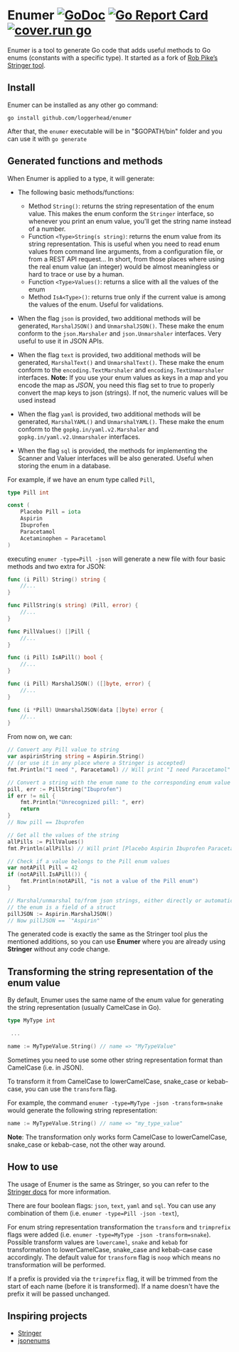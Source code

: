 # Enumer [![GoDoc](https://godoc.org/github.com/alvaroloes/enumer?status.svg)](https://godoc.org/github.com/alvaroloes/enumer) [![Go Report Card](https://goreportcard.com/badge/github.com/alvaroloes/enumer)](https://goreportcard.com/report/github.com/alvaroloes/enumer) [![cover.run go](https://cover.run/go/github.com/alvaroloes/enumer.svg?tag=golang-1.10)](https://cover.run/go/github.com/alvaroloes/enumer?tag=golang-1.10)
Enumer is a tool to generate Go code that adds useful methods to Go enums (constants with a specific type).
It started as a fork of [Rob Pike’s Stringer tool](https://godoc.org/golang.org/x/tools/cmd/stringer).

## Install
Enumer can be installed as any other go command:

```
go install github.com/loggerhead/enumer
```
After that, the `enumer` executable will be in "$GOPATH/bin" folder and you can use it with `go generate`


## Generated functions and methods
When Enumer is applied to a type, it will generate:

* The following basic methods/functions:

  * Method `String()`: returns the string representation of the enum value. This makes the enum conform
the `Stringer` interface, so whenever you print an enum value, you'll get the string name instead of a number.
  * Function `<Type>String(s string)`: returns the enum value from its string representation. This is useful
when you need to read enum values from command line arguments, from a configuration file, or
from a REST API request... In short, from those places where using the real enum value (an integer) would
be almost meaningless or hard to trace or use by a human.
  * Function `<Type>Values()`: returns a slice with all the values of the enum
  * Method `IsA<Type>()`: returns true only if the current value is among the values of the enum. Useful for validations.
* When the flag `json` is provided, two additional methods will be generated, `MarshalJSON()` and `UnmarshalJSON()`. These make
the enum conform to the `json.Marshaler` and `json.Unmarshaler` interfaces. Very useful to use it in JSON APIs.
* When the flag `text` is provided, two additional methods will be generated, `MarshalText()` and `UnmarshalText()`. These make
the enum conform to the `encoding.TextMarshaler` and `encoding.TextUnmarshaler` interfaces.
**Note:** If you use your enum values as keys in a map and you encode the map as _JSON_, you need this flag set to true to properly
convert the map keys to json (strings). If not, the numeric values will be used instead
* When the flag `yaml` is provided, two additional methods will be generated, `MarshalYAML()` and `UnmarshalYAML()`. These make
the enum conform to the `gopkg.in/yaml.v2.Marshaler` and `gopkg.in/yaml.v2.Unmarshaler` interfaces.
* When the flag `sql` is provided, the methods for implementing the Scanner and Valuer interfaces will be also generated.
Useful when storing the enum in a database.

For example, if we have an enum type called `Pill`,
```go
type Pill int

const (
	Placebo Pill = iota
	Aspirin
	Ibuprofen
	Paracetamol
	Acetaminophen = Paracetamol
)
```
executing `enumer -type=Pill -json` will generate a new file with four basic methods and two extra for JSON:
```go
func (i Pill) String() string {
	//...
}

func PillString(s string) (Pill, error) {
	//...
}

func PillValues() []Pill {
	//...
}

func (i Pill) IsAPill() bool {
	//...
}

func (i Pill) MarshalJSON() ([]byte, error) {
	//...
}

func (i *Pill) UnmarshalJSON(data []byte) error {
	//...
}
```
From now on, we can:
```go
// Convert any Pill value to string
var aspirinString string = Aspirin.String()
// (or use it in any place where a Stringer is accepted)
fmt.Println("I need ", Paracetamol) // Will print "I need Paracetamol"

// Convert a string with the enum name to the corresponding enum value
pill, err := PillString("Ibuprofen")
if err != nil {
    fmt.Println("Unrecognized pill: ", err)
    return
}
// Now pill == Ibuprofen

// Get all the values of the string
allPills := PillValues()
fmt.Println(allPills) // Will print [Placebo Aspirin Ibuprofen Paracetamol]

// Check if a value belongs to the Pill enum values
var notAPill Pill = 42
if (notAPill.IsAPill()) {
	fmt.Println(notAPill, "is not a value of the Pill enum")
}

// Marshal/unmarshal to/from json strings, either directly or automatically when
// the enum is a field of a struct
pillJSON := Aspirin.MarshalJSON()
// Now pillJSON == `"Aspirin"`
```

The generated code is exactly the same as the Stringer tool plus the mentioned additions, so you can use
**Enumer** where you are already using **Stringer** without any code change.

## Transforming the string representation of the enum value

By default, Enumer uses the same name of the enum value for generating the string representation (usually CamelCase in Go).

```go
type MyType int

 ...

name := MyTypeValue.String() // name => "MyTypeValue"
```

Sometimes you need to use some other string representation format than CamelCase (i.e. in JSON).

To transform it from CamelCase to lowerCamelCase, snake_case or kebab-case, you can use the `transform` flag.

For example, the command `enumer -type=MyType -json -transform=snake` would generate the following string representation:

```go
name := MyTypeValue.String() // name => "my_type_value"
```
**Note**: The transformation only works form CamelCase to lowerCamelCase, snake_case or kebab-case, not the other way around.

## How to use
The usage of Enumer is the same as Stringer, so you can refer to the [Stringer docs](https://godoc.org/golang.org/x/tools/cmd/stringer)
for more information.

There are four boolean flags: `json`, `text`, `yaml` and `sql`. You can use any combination of them (i.e. `enumer -type=Pill -json -text`),


For enum string representation transformation the `transform` and `trimprefix` flags
were added (i.e. `enumer -type=MyType -json -transform=snake`).
Possible transform values are `lowercamel`, `snake` and `kebab` for transformation to lowerCamelCase, snake_case and kebab-case case accordingly.
The default value for `transform` flag is `noop` which means no transformation will be performed.

If a prefix is provided via the `trimprefix` flag, it will be trimmed from the start of each name (before
it is transformed). If a name doesn't have the prefix it will be passed unchanged.

## Inspiring projects
* [Stringer](https://godoc.org/golang.org/x/tools/cmd/stringer)
* [jsonenums](https://github.com/campoy/jsonenums)
